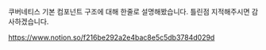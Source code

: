 쿠버네티스 기본 컴포넌트 구조에 대해 한줄로 설명해봤습니다.
틀린점 지적해주시면 감사하겠습니다.

https://www.notion.so/f216be292a2e4bac8e5c5db3784d029d